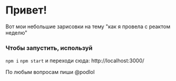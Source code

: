 # Привет!

Вот мои небольшие зарисовки на тему "как я провела с реактом неделю"

### Чтобы запустить, используй
 `npm i`
 `npm start`
 и переходи сюда:
 http://localhost:3000/
 
По любым вопросам пиши @podlol
